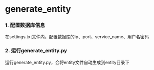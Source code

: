 # generate_entity

### 1. 配置数据库信息

在settings.txt文件内，配置数据库的ip、port、service_name、用户名密码

### 2. 运行generate_entity.py

运行generate_entity.py，会将entity文件自动生成到entity目录下